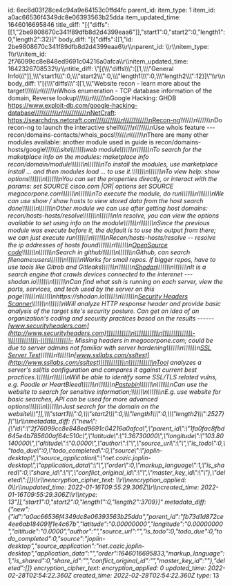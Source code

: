 id: 6ec6d03f28ce4c94a9e64153c0ffd4fc
parent_id: 
item_type: 1
item_id: a0ac66536f4349dc8e06393563b25dda
item_updated_time: 1646016695846
title_diff: "[{\"diffs\":[[1,\"2be9808670c341f89dfb8d2d4399eaa6\"]],\"start1\":0,\"start2\":0,\"length1\":0,\"length2\":32}]"
body_diff: "[{\"diffs\":[[1,\"id: 2be9808670c341f89dfb8d2d4399eaa6\\\r\\\nparent_id: \\\r\\\nitem_type: 1\\\r\\\nitem_id: 2f76099cc8e848ed9691c04216a0afca\\\r\\\nitem_updated_time: 1642326708532\\\r\\\ntitle_diff: \\\"[{\\\\\\\"diffs\\\\\\\":[[1,\\\\\\\"General Info\\\\\\\"]],\\\\\\\"start1\\\\\\\":0,\\\\\\\"start2\\\\\\\":0,\\\\\\\"length1\\\\\\\":0,\\\\\\\"length2\\\\\\\":12}]\\\"\\\r\\\nbody_diff: \\\"[{\\\\\\\"diffs\\\\\\\":[[1,\\\\\\\"Website recon - learn more about the target\\\\\\\\\\\\\n\\\\\\\\\\\\\nWhois enumeration - TCP database information of the domain, Reverse lookup\\\\\\\\\\\\\n\\\\\\\\\\\\\nGoogle Hacking: GHDB https://www.exploit-db.com/google-hacking-database\\\\\\\\\\\\\n\\\\\\\\\\\\\nNetCraft: https://searchdns.netcraft.com\\\\\\\\\\\\\n\\\\\\\\\\\\\n<ins>Recon-ng</ins>\\\\\\\\\\\\\n\\\\\\\\\\\\\nDo recon-ng to launch the interactive shell\\\\\\\\\\\\\n\\\\\\\\\\\\\nUse whois feature --- recon/domains-contacts/whois_pocs\\\\\\\\\\\\\n\\\\\\\\\\\\\nThere are many other modules available: another module used in guide is recon/domains- hosts/google\\\\\\\\\\\\\\\\_site\\\\\\\\\\\\\\\\_web module\\\\\\\\\\\\\n\\\\\\\\\\\\\nTo search for the maketplace info on the modules: maketplace info recon/$domain/$module\\\\\\\\\\\\\n\\\\\\\\\\\\\nTo install the modules, use marketplace install … and then modules load … to use it.\\\\\\\\\\\\\n\\\\\\\\\\\\\nTo view help: show options\\\\\\\\\\\\\n\\\\\\\\\\\\\nYou can set the properties directly, or interact with the params: set SOURCE cisco.com |OR| options set SOURCE megacorpone.com\\\\\\\\\\\\\n\\\\\\\\\\\\\nTo execute the module, do run\\\\\\\\\\\\\n\\\\\\\\\\\\\nWe can use show / show hosts to view stored data from the host search done\\\\\\\\\\\\\n\\\\\\\\\\\\\nOther module we can use after getting host domains: recon/hosts-hosts/resolve\\\\\\\\\\\\\n\\\\\\\\\\\\\nIn resolve, you can view the options available to set using info on the module\\\\\\\\\\\\\n\\\\\\\\\\\\\nSince the previous module was execute before it, the default is to use the output from there; we can just execute run\\\\\\\\\\\\\n\\\\\\\\\\\\\nRecon/hosts-hosts/resolve -- resolve the ip addresses of hosts found\\\\\\\\\\\\\n\\\\\\\\\\\\\n<ins>OpenSource code</ins>\\\\\\\\\\\\\n\\\\\\\\\\\\\nSearch in github\\\\\\\\\\\\\n\\\\\\\\\\\\\nGithub, can search filename:users\\\\\\\\\\\\\n\\\\\\\\\\\\\nWorks for small repos. If bigger repos, have to use tools like Gitrob and Gitleaks\\\\\\\\\\\\\n\\\\\\\\\\\\\n<ins>Shodan</ins>\\\\\\\\\\\\\n\\\\\\\\\\\\\nIt is a search engine that crawls devices connected to the interenet --- shodan.io\\\\\\\\\\\\\n\\\\\\\\\\\\\nCan find what ssh is running on each server, view the ports, services, and tech used by the server on this page\\\\\\\\\\\\\n\\\\\\\\\\\\\nhttps://shodan.io\\\\\\\\\\\\\n\\\\\\\\\\\\\n<ins>Security Headers Scanner</ins>\\\\\\\\\\\\\n\\\\\\\\\\\\\nWill analyze HTTP response header and provide basic analysis of the target site's security posture. Can get an idea of an organization's coding and security practices based on the results ------ [www.securityheaders.com](http://www.securityheaders.com)\\\\\\\\\\\\\n\\\\\\\\\\\\\n\\\\\\\\\\\\\\\\-\\\\\\\\\\\\\\\\-\\\\\\\\\\\\\\\\- Missing headers in megacorpone.com; could be due to server admins not familiar with server hardening\\\\\\\\\\\\\n\\\\\\\\\\\\\n<ins>SSL Server Test</ins>\\\\\\\\\\\\\n\\\\\\\\\\\\\n[www.ssllabs.com/ssltest](http://www.ssllabs.com/ssltest)\\\\\\\\\\\\\n\\\\\\\\\\\\\nTool analyzes a server's ssl/tls configuration and compares it against current best practices.\\\\\\\\\\\\\n\\\\\\\\\\\\\nWill be able to identify some SSL/TLS related vulns, e.g. Poodle or HeartBleed\\\\\\\\\\\\\n\\\\\\\\\\\\\n<ins>Pastebin</ins>\\\\\\\\\\\\\n\\\\\\\\\\\\\nCan use the website to search for sensitive information;\\\\\\\\\\\\\n\\\\\\\\\\\\\nE.g. use website for basic searches, API can be used for more advanced options\\\\\\\\\\\\\n\\\\\\\\\\\\\nJust search for the domain on the website\\\\\\\"]],\\\\\\\"start1\\\\\\\":0,\\\\\\\"start2\\\\\\\":0,\\\\\\\"length1\\\\\\\":0,\\\\\\\"length2\\\\\\\":2527}]\\\"\\\r\\\nmetadata_diff: {\\\"new\\\":{\\\"id\\\":\\\"2f76099cc8e848ed9691c04216a0afca\\\",\\\"parent_id\\\":\\\"1fa0fac8fbd645e4b785600af64c510c\\\",\\\"latitude\\\":\\\"1.36730000\\\",\\\"longitude\\\":\\\"103.80140000\\\",\\\"altitude\\\":\\\"0.0000\\\",\\\"author\\\":\\\"\\\",\\\"source_url\\\":\\\"\\\",\\\"is_todo\\\":0,\\\"todo_due\\\":0,\\\"todo_completed\\\":0,\\\"source\\\":\\\"joplin-desktop\\\",\\\"source_application\\\":\\\"net.cozic.joplin-desktop\\\",\\\"application_data\\\":\\\"\\\",\\\"order\\\":0,\\\"markup_language\\\":1,\\\"is_shared\\\":0,\\\"share_id\\\":\\\"\\\",\\\"conflict_original_id\\\":\\\"\\\",\\\"master_key_id\\\":\\\"\\\"},\\\"deleted\\\":[]}\\\r\\\nencryption_cipher_text: \\\r\\\nencryption_applied: 0\\\r\\\nupdated_time: 2022-01-16T09:55:29.306Z\\\r\\\ncreated_time: 2022-01-16T09:55:29.306Z\\\r\\\ntype_: 13\"]],\"start1\":0,\"start2\":0,\"length1\":0,\"length2\":3709}]"
metadata_diff: {"new":{"id":"a0ac66536f4349dc8e06393563b25dda","parent_id":"fb73d1d872ce4ee6ab184091f1e4c67b","latitude":"0.00000000","longitude":"0.00000000","altitude":"0.0000","author":"","source_url":"","is_todo":0,"todo_due":0,"todo_completed":0,"source":"joplin-desktop","source_application":"net.cozic.joplin-desktop","application_data":"","order":1646016695833,"markup_language":1,"is_shared":0,"share_id":"","conflict_original_id":"","master_key_id":""},"deleted":[]}
encryption_cipher_text: 
encryption_applied: 0
updated_time: 2022-02-28T02:54:22.360Z
created_time: 2022-02-28T02:54:22.360Z
type_: 13